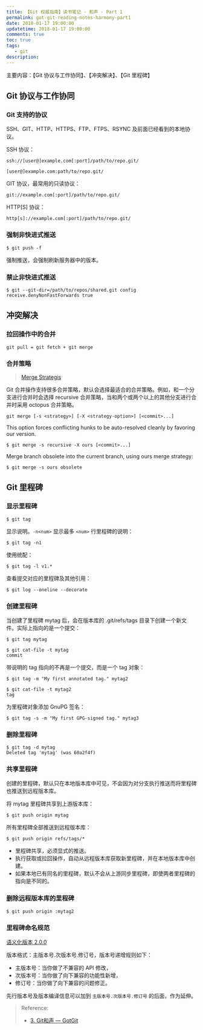 ```yaml
---
title: 【Git 权威指南】读书笔记 - 和声 - Part 1
permalink: got-git-reading-notes-harmony-part1
date: 2018-01-17 19:00:00
updatetime: 2018-01-17 19:00:00
comments: true
toc: true
tags:
   - git
description:
---
```


主要内容：【Git 协议与工作协同】、【冲突解决】、【Git 里程碑】

## Git 协议与工作协同

### Git 支持的协议

SSH、GIT、HTTP、HTTPS、FTP、FTPS、RSYNC 及前面已经看到的本地协议。

SSH 协议：

```
ssh://[user@]example.com[:port]/path/to/repo.git/

[user@]example.com:path/to/repo.git/
```

GIT 协议，最常用的只读协议：

```
git://example.com[:port]/path/to/repo.git/
```

HTTP[S] 协议：

```
http[s]://example.com[:port]/path/to/repo.git/
```

<!-- more -->

### 强制非快进式推送

```
$ git push -f
```

强制推送，会强制刷新服务器中的版本。

### 禁止非快进式推送

```
$ git --git-dir=/path/to/repos/shared.git config receive.denyNonFastForwards true
```

## 冲突解决

### 拉回操作中的合并

```
git pull = git fetch + git merge
```

### 合并策略

> [Merge Strategis](https://git-scm.com/docs/git-merge#_merge_strategies)

Git 合并操作支持很多合并策略，默认会选择最适合的合并策略。例如，和一个分支进行合并时会选择 recursive 合并策略，当和两个或两个以上的其他分支进行合并时采用 octopus 合并策略。

```
git merge [-s <strategy>] [-X <strategy-option>] [<commit>...]
```

This option forces conflicting hunks to be auto-resolved cleanly by favoring our version.

```
$ git merge -s recursive -X ours [<commit>...]
```

Merge branch obsolete into the current branch, using ours merge strategy:

```
$ git merge -s ours obsolete
```

## Git 里程碑

### 显示里程碑

```
$ git tag
```

显示说明。`-n<num>` 显示最多 `<num>` 行里程碑的说明：

```
$ git tag -n1
```

使用统配：

```
$ git tag -l v1.*
```

查看提交对应的里程碑及其他引用：

```
$ git log --oneline --decorate
```

### 创建里程碑

当创建了里程碑 mytag 后，会在版本库的 .git/refs/tags 目录下创建一个新文件。实际上指向的是一个提交：

```
$ git tag mytag

$ git cat-file -t mytag
commit
```

带说明的 tag 指向的不再是一个提交，而是一个 tag 对象：

```
$ git tag -m "My first annotated tag." mytag2

$ git cat-file -t mytag2
tag
```

为里程碑对象添加 GnuPG 签名：

```
$ git tag -s -m "My first GPG-signed tag." mytag3

```

### 删除里程碑

```
$ git tag -d mytag
Deleted tag 'mytag' (was 60a2f4f)
```

### 共享里程碑

创建的里程碑，默认只在本地版本库中可见，不会因为对分支执行推送而将里程碑也推送到远程版本库。

将 mytag 里程碑共享到上游版本库：

```
$ git push origin mytag
```

所有里程碑全部推送到远程版本库：

```
$ git push origin refs/tags/*
```

- 里程碑共享，必须显式的推送。
- 执行获取或拉回操作，自动从远程版本库获取新里程碑，并在本地版本库中创建。
- 如果本地已有同名的里程碑，默认不会从上游同步里程碑，即使两者里程碑的指向是不同的。

### 删除远程版本库的里程碑

```
$ git push origin :mytag2
```

### 里程碑命名规范

[语义化版本 2.0.0](https://semver.org/lang/zh-CN/)

版本格式：主版本号.次版本号.修订号，版本号递增规则如下：

- 主版本号：当你做了不兼容的 API 修改，
- 次版本号：当你做了向下兼容的功能性新增，
- 修订号：当你做了向下兼容的问题修正。

先行版本号及版本编译信息可以加到 `主版本号.次版本号.修订号` 的后面，作为延伸。

> Reference:
> - [3. Git和声 &mdash; GotGit](http://www.worldhello.net/gotgit/03-git-harmony)
